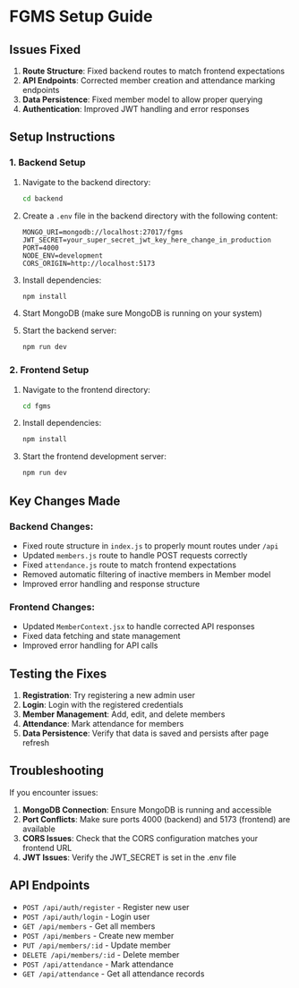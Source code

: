# FGMS Setup Guide

## Issues Fixed

1. **Route Structure**: Fixed backend routes to match frontend expectations
2. **API Endpoints**: Corrected member creation and attendance marking endpoints
3. **Data Persistence**: Fixed member model to allow proper querying
4. **Authentication**: Improved JWT handling and error responses

## Setup Instructions

### 1. Backend Setup

1. Navigate to the backend directory:
   ```bash
   cd backend
   ```

2. Create a `.env` file in the backend directory with the following content:
   ```
   MONGO_URI=mongodb://localhost:27017/fgms
   JWT_SECRET=your_super_secret_jwt_key_here_change_in_production
   PORT=4000
   NODE_ENV=development
   CORS_ORIGIN=http://localhost:5173
   ```

3. Install dependencies:
   ```bash
   npm install
   ```

4. Start MongoDB (make sure MongoDB is running on your system)

5. Start the backend server:
   ```bash
   npm run dev
   ```

### 2. Frontend Setup

1. Navigate to the frontend directory:
   ```bash
   cd fgms
   ```

2. Install dependencies:
   ```bash
   npm install
   ```

3. Start the frontend development server:
   ```bash
   npm run dev
   ```

## Key Changes Made

### Backend Changes:
- Fixed route structure in `index.js` to properly mount routes under `/api`
- Updated `members.js` route to handle POST requests correctly
- Fixed `attendance.js` route to match frontend expectations
- Removed automatic filtering of inactive members in Member model
- Improved error handling and response structure

### Frontend Changes:
- Updated `MemberContext.jsx` to handle corrected API responses
- Fixed data fetching and state management
- Improved error handling for API calls

## Testing the Fixes

1. **Registration**: Try registering a new admin user
2. **Login**: Login with the registered credentials
3. **Member Management**: Add, edit, and delete members
4. **Attendance**: Mark attendance for members
5. **Data Persistence**: Verify that data is saved and persists after page refresh

## Troubleshooting

If you encounter issues:

1. **MongoDB Connection**: Ensure MongoDB is running and accessible
2. **Port Conflicts**: Make sure ports 4000 (backend) and 5173 (frontend) are available
3. **CORS Issues**: Check that the CORS configuration matches your frontend URL
4. **JWT Issues**: Verify the JWT_SECRET is set in the .env file

## API Endpoints

- `POST /api/auth/register` - Register new user
- `POST /api/auth/login` - Login user
- `GET /api/members` - Get all members
- `POST /api/members` - Create new member
- `PUT /api/members/:id` - Update member
- `DELETE /api/members/:id` - Delete member
- `POST /api/attendance` - Mark attendance
- `GET /api/attendance` - Get all attendance records 